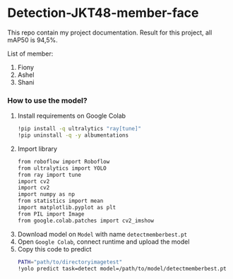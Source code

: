 # Detection-JKT48-member-face

This repo contain my project documentation. Result for this project, all mAP50 is 94,5%.

List of member:
1. Fiony
2. Ashel
3. Shani

### How to use the model?

1. Install requirements on Google Colab
   ```bash
   !pip install -q ultralytics "ray[tune]"
   !pip uninstall -q -y albumentations
   ```
2. Import library
   ```bash
   from roboflow import Roboflow
   from ultralytics import YOLO
   from ray import tune
   import cv2
   import cv2
   import numpy as np
   from statistics import mean
   import matplotlib.pyplot as plt
   from PIL import Image
   from google.colab.patches import cv2_imshow
   ```
3. Download model on `Model` with name `detectmemberbest.pt`
4. Open `Google Colab`, connect runtime and upload the model
5. Copy this code to predict
   ```bash
   PATH="path/to/directoryimagetest"
   !yolo predict task=detect model=/path/to/model/detectmemberbest.pt imgsz=640 conf=0.5 max_det=1 source={PATH}
   ```
